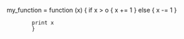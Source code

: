 my_function = function (x) {
            if x > o {
                x += 1
                }
            else {
                x -= 1
                }
            
            print x    
            }  
        